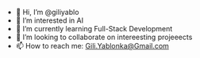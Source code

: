 - 👋 Hi, I’m @giliyablo
- 👀 I’m interested in AI
- 🌱 I’m currently learning Full-Stack Development
- 💞️ I’m looking to collaborate on intereesting projeeects
- 📫 How to reach me: Gili.Yablonka@Gmail.com

<!---
giliyablo/giliyablo is a ✨ special ✨ repository because its `README.md` (this file) appears on your GitHub profile.
You can click the Preview link to take a look at your changes.
--->
